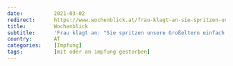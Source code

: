 ```yaml
---
date:          2021-03-02
redirect:      https://www.wochenblick.at/frau-klagt-an-sie-spritzen-unsere-grosseltern-einfach-weg/
title:         Wochenblick
subtitle:      'Frau klagt an: "Sie spritzen unsere Großeltern einfach weg!"'
country:       AT
categories:    [Impfung]
tags:          [mit oder an impfung gestorben]
---
```

